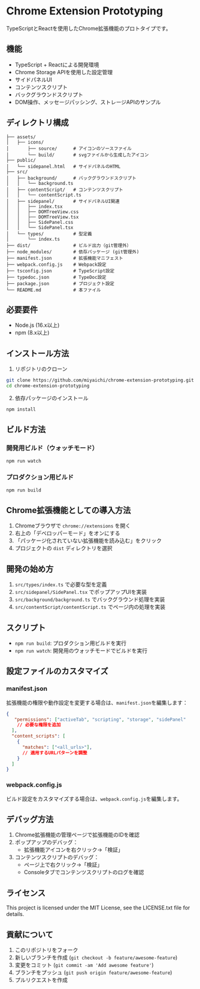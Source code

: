 # Chrome Extension Prototyping

TypeScriptとReactを使用したChrome拡張機能のプロトタイプです。

## 機能

- TypeScript + Reactによる開発環境
- Chrome Storage APIを使用した設定管理
- サイドパネルUI
- コンテンツスクリプト
- バックグラウンドスクリプト
- DOM操作、メッセージパッシング、ストレージAPIのサンプル

## ディレクトリ構成

```
├── assets/
│   ├── icons/
│       ├── source/      # アイコンのソースファイル
│       └── build/       # svgファイルから生成したアイコン
├── public/
│   └── sidepanel.html   # サイドパネルのHTML
├── src/
│   ├── background/      # バックグラウンドスクリプト
│   │   └── background.ts
│   ├── contentScript/   # コンテンツスクリプト
│   │   └── contentScript.ts
│   ├── sidepanel/　　　  # サイドパネルUI関連
│   │   ├── index.tsx
│   │   ├── DOMTreeView.css
│   │   ├── DOMTreeView.tsx
│   │   ├── SidePanel.css
│   │   └── SidePanel.tsx
│   └── types/           # 型定義
│       └── index.ts
├── dist/                # ビルド出力（git管理外）
├── node_modules/        # 依存パッケージ (git管理外)
├── manifest.json        # 拡張機能マニフェスト
├── webpack.config.js    # Webpack設定
├── tsconfig.json        # TypeScript設定
├── typedoc.json         # TypeDoc設定
├── package.json         # プロジェクト設定
└── README.md            # 本ファイル
```

## 必要要件

- Node.js (16.x以上)
- npm (8.x以上)

## インストール方法

1. リポジトリのクローン
```bash
git clone https://github.com/miyaichi/chrome-extension-prototyping.git
cd chrome-extension-prototyping
```

2. 依存パッケージのインストール
```bash
npm install
```

## ビルド方法

### 開発用ビルド（ウォッチモード）
```bash
npm run watch
```

### プロダクション用ビルド
```bash
npm run build
```

## Chrome拡張機能としての導入方法

1. Chromeブラウザで `chrome://extensions` を開く
2. 右上の「デベロッパーモード」をオンにする
3. 「パッケージ化されていない拡張機能を読み込む」をクリック
4. プロジェクトの `dist` ディレクトリを選択

## 開発の始め方

1. `src/types/index.ts` で必要な型を定義
2. `src/sidepanel/SidePanel.tsx` でポップアップUIを実装
3. `src/background/background.ts` でバックグラウンド処理を実装
4. `src/contentScript/contentScript.ts` でページ内の処理を実装

## スクリプト

- `npm run build`: プロダクション用ビルドを実行
- `npm run watch`: 開発用のウォッチモードでビルドを実行

## 設定ファイルのカスタマイズ

### manifest.json

拡張機能の権限や動作設定を変更する場合は、`manifest.json`を編集します：

```json
{
   "permissions": ["activeTab", "scripting", "storage", "sidePanel"
    // 必要な権限を追加
  ],
  "content_scripts": [
    {
      "matches": ["<all_urls>"],
      // 適用するURLパターンを調整
    }
  ]
}
```

### webpack.config.js

ビルド設定をカスタマイズする場合は、`webpack.config.js`を編集します。

## デバッグ方法

1. Chrome拡張機能の管理ページで拡張機能のIDを確認
2. ポップアップのデバッグ：
   - 拡張機能アイコンを右クリック→「検証」
3. コンテンツスクリプトのデバッグ：
   - ページ上で右クリック→「検証」
   - Consoleタブでコンテンツスクリプトのログを確認

## ライセンス

This project is licensed under the MIT License, see the LICENSE.txt file for details.

## 貢献について

1. このリポジトリをフォーク
2. 新しいブランチを作成 (`git checkout -b feature/awesome-feature`)
3. 変更をコミット (`git commit -am 'Add awesome feature'`)
4. ブランチをプッシュ (`git push origin feature/awesome-feature`)
5. プルリクエストを作成

